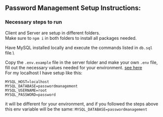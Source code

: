 ## Password Management Setup Instructions:

### Necessary steps to run

Client and Server are setup in different folders.\
Make sure to `npm i` in both folders to install all packages needed.

Have MySQL installed locally and execute the commands listed in `db.sql` file.\

Copy the `.env.example` file in the server folder and make your own `.env` file,\
fill out the necessary values needed for your environment. [see here](https://github.com/sciencemath/password-manager/blob/master/server/.env)\
For my localhost I have setup like this:

```
MYSQL_HOST=localhost
MYSQL_DATABASE=passwordmanagement
MYSQL_USERNAME=root
MYSQL_PASSWORD=password
```

it will be different for your environment, and if you followed the steps above\
this env variable will be the same: `MYSQL_DATABASE=passwordmanagement`
